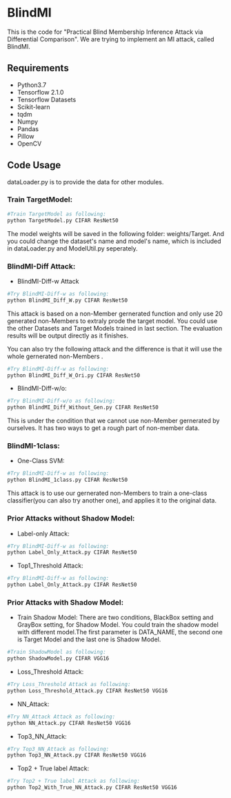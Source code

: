 # BlindMI

This is the code for "Practical Blind Membership Inference Attack via Differential Comparison". We are trying to implement an MI attack, called BlindMI.

## Requirements
+ Python3.7
+ Tensorflow 2.1.0
+ Tensorflow Datasets
+ Scikit-learn
+ tqdm
+ Numpy
+ Pandas
+ Pillow
+ OpenCV
## Code Usage
dataLoader.py is to provide the data for other modules.

### Train TargetModel:

```bash
#Train TargetModel as following:
python TargetModel.py CIFAR ResNet50
```
The model weights will be saved in the following folder: weights/Target. And you could change the dataset's name and model's name, which is included in dataLoader.py and ModelUtil.py seperately.

### BlindMI-Diff Attack:

+ BlindMI-Diff-w Attack

```bash
#Try BlindMI-Diff-w as following:
python BlindMI_Diff_W.py CIFAR ResNet50
```
This attack is based on a non-Member gernerated function and only use 20 generated non-Members to extraly prode the target model.
You could use the other Datasets and Target Models trained in last section. The evaluation results will be output directly as it finishes.

You can also try the following attack and the difference is that it will use the whole gernerated non-Members .

```bash
#Try BlindMI-Diff-w as following:
python BlindMI_Diff_W_Ori.py CIFAR ResNet50
```

+ BlindMI-Diff-w/o:

```bash
#Try BlindMI-Diff-w/o as following:
python BlindMI_Diff_Without_Gen.py CIFAR ResNet50
```
This is under the condition that we cannot use non-Member gernerated by ourselves. It has two ways to get a rough part of non-member data.


### BlindMI-1class:

+ One-Class SVM:

```bash
#Try BlindMI-Diff-w as following:
python BlindMI_1class.py CIFAR ResNet50
```

This attack is to use our gernerated non-Members to train a one-class classifier(you can also try another one), and applies it to the original data.

### Prior Attacks without Shadow Model:

+ Label-only Attack:

```bash
#Try BlindMI-Diff-w as following:
python Label_Only_Attack.py CIFAR ResNet50
```

+ Top1_Threshold Attack:

```bash
#Try BlindMI-Diff-w as following:
python Label_Only_Attack.py CIFAR ResNet50
```

### Prior Attacks with Shadow Model:


+ Train Shadow Model:
There are two conditions, BlackBox setting and GrayBox setting, for Shadow Model. You could train the shadow model with different model.The first parameter is DATA_NAME, the second one is Target Model and the last one is Shadow Model.

```bash
#Train ShadowModel as following:
python ShadowModel.py CIFAR VGG16
```

+ Loss_Threshold Attack:

```bash
#Try Loss_Threshold Attack as following:
python Loss_Threshold_Attack.py CIFAR ResNet50 VGG16
```

+ NN_Attack:

```bash
#Try NN_Attack Attack as following:
python NN_Attack.py CIFAR ResNet50 VGG16
```
+ Top3_NN_Attack:

```bash
#Try Top3_NN_Attack as following:
python Top3_NN_Attack.py CIFAR ResNet50 VGG16
```
+ Top2 + True label Attack:

```bash
#Try Top2 + True label Attack as following:
python Top2_With_True_NN_Attack.py CIFAR ResNet50 VGG16
```
